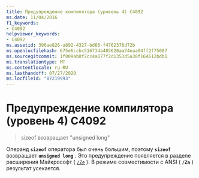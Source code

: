 ```yaml
---
title: Предупреждение компилятора (уровень 4) C4092
ms.date: 11/04/2016
f1_keywords:
- C4092
helpviewer_keywords:
- C4092
ms.assetid: 396ae826-a892-4327-bd66-f4762376d72b
ms.openlocfilehash: 675e6ccbc516734a405620aa74eaa04ff2f75087
ms.sourcegitcommit: 1f009ab0f2cc4a177f2d1353d5a38f164612bdb1
ms.translationtype: MT
ms.contentlocale: ru-RU
ms.lasthandoff: 07/27/2020
ms.locfileid: "87219993"
---
```

# <a name="compiler-warning-level-4-c4092"></a>Предупреждение компилятора (уровень 4) C4092

> sizeof возвращает "unsigned long"

Операнд **`sizeof`** оператора был очень большим, поэтому **`sizeof`** возвращает **`unsigned long`** . Это предупреждение появляется в разделе расширения Майкрософт ( [`/Ze`](../../build/reference/za-ze-disable-language-extensions.md) ). В режиме совместимости с ANSI ( **`/Za`** ) результат усекается.
